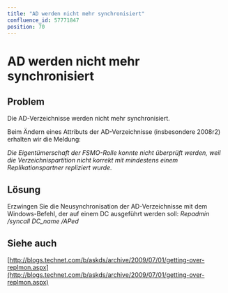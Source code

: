 ```yaml
---
title: "AD werden nicht mehr synchronisiert"
confluence_id: 57771847
position: 70
---
```

# AD werden nicht mehr synchronisiert


## Problem

Die AD-Verzeichnisse werden nicht mehr synchronisiert.

Beim Ändern eines Attributs der AD-Verzeichnisse (insbesondere 2008r2) erhalten wir die Meldung:

*Die Eigentümerschaft der FSMO-Rolle konnte nicht überprüft werden, weil die Verzeichnispartition nicht korrekt mit mindestens einem Replikationspartner repliziert wurde.*

## Lösung

Erzwingen Sie die Neusynchronisation der AD-Verzeichnisse mit dem Windows-Befehl, der auf einem DC ausgeführt werden soll: *Repadmin /syncall DC_name /APed*

## Siehe auch

[http://blogs.technet.com/b/askds/archive/2009/07/01/getting-over-replmon.aspx](http://blogs.technet.com/b/askds/archive/2009/07/01/getting-over-replmon.aspx)

